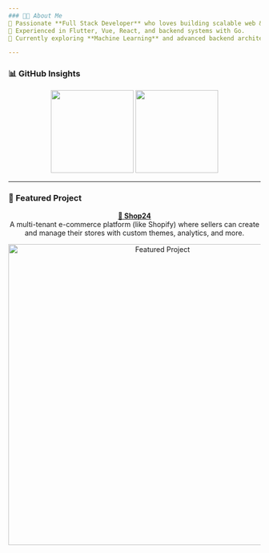 ```yaml
---
### 🧑‍💻 About Me
🚀 Passionate **Full Stack Developer** who loves building scalable web & mobile applications.  
📱 Experienced in Flutter, Vue, React, and backend systems with Go.  
🌱 Currently exploring **Machine Learning** and advanced backend architecture.  

---
```


### 📊 GitHub Insights
<p align="center">
  <img src="https://github-readme-streak-stats-eight.vercel.app?user=Endale2&theme=tokyonight&hide_border=true" height="165px"/>
  <img src="https://github-readme-stats.vercel.app/api/top-langs/?username=Endale2&layout=compact&theme=tokyonight&hide_border=true" height="165px"/>
</p>

---

### 🚀 Featured Project
<p align="center">
  <a href="http://shop24.sbs"><b>🛒 Shop24</b></a>  
  <br/>
  A multi-tenant e-commerce platform (like Shopify) where sellers can create and manage their stores with custom themes, analytics, and more.
</p>



<div align="center">
  <img src="https://github.com/user-attachments/assets/4b5b32df-859d-4bfa-93e2-0d07dfb33468" alt="Featured Project" width="600"/>
</div>

